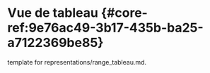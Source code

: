 # Vue de tableau {#core-ref:9e76ac49-3b17-435b-ba25-a7122369be85}
 
<span class="fixme template"> template for representations/range_tableau.md.</span>
